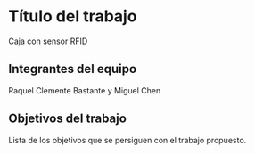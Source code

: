 # Título del trabajo

Caja con sensor RFID

## Integrantes del equipo

Raquel Clemente Bastante y Miguel Chen

## Objetivos del trabajo

Lista de los objetivos que se persiguen con el trabajo propuesto.
